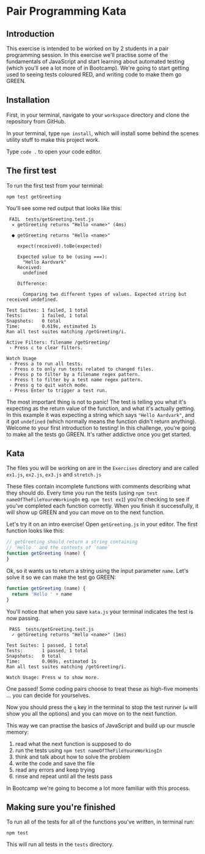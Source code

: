 # Pair Programming Kata

## Introduction
This exercise is intended to be worked on by 2 students in a pair programming session.
In this exercise we'll practise some of the fundamentals of JavaScript and start learning about automated testing (which you'll see a lot more of in Bootcamp). We're going to start getting used to seeing tests coloured RED, and writing code to make them go GREEN.


## Installation

First, in your terminal, navigate to your `workspace` directory and clone the repository from GitHub. 

In your terminal, type `npm install`, which will install some behind the scenes utility stuff to make this project work.

Type `code .` to open your code editor. 


## The first test

To run the first test from your terminal:

```
npm test getGreeting
```

You'll see some red output that looks like this:

```
 FAIL  tests/getGreeting.test.js
  ✕ getGreeting returns "Hello <name>" (4ms)

  ● getGreeting returns "Hello <name>"

    expect(received).toBe(expected)

    Expected value to be (using ===):
      "Hello Aardvark"
    Received:
      undefined

    Difference:

      Comparing two different types of values. Expected string but received undefined.

Test Suites: 1 failed, 1 total
Tests:       1 failed, 1 total
Snapshots:   0 total
Time:        0.619s, estimated 1s
Ran all test suites matching /getGreeting/i.

Active Filters: filename /getGreeting/
 › Press c to clear filters.

Watch Usage
 › Press a to run all tests.
 › Press o to only run tests related to changed files.
 › Press p to filter by a filename regex pattern.
 › Press t to filter by a test name regex pattern.
 › Press q to quit watch mode.
 › Press Enter to trigger a test run.
```

The most important thing is not to panic! The test is telling you what it's expecting as the return value of the function, and what it's actually getting. In this example it was expecting a string which says `"Hello Aardvark"`, and it got `undefined` (which normally means the function didn't return anything).
Welcome to your first introduction to testing! In this challenge, you're going to make all the tests go GREEN. It's rather addictive once you get started.


## Kata

The files you will be working on are in the `Exercises` directory and are called `ex1.js`, `ex2.js`, `ex3.js` and `stretch.js`

These files contain incomplete functions with comments describing what they should do. Every time you run the tests (using `npm test nameOfTheFileYoureWorkingOn` eg. `npm test ex1`) you're checking to see if you've completed each function correctly. When you finish it successfully, it will show up GREEN and you can move on to the next function.

Let's try it on an intro exercise! Open `getGreeting.js` in your editor. The first function looks like this:

```js
// getGreeting should return a string containing
// 'Hello ' and the contents of `name`
function getGreeting (name) {
}
```

Ok, so it wants us to return a string using the input parameter `name`. Let's solve it so we can make the test go GREEN:

```js
function getGreeting (name) {
  return 'Hello ' + name
}
```

You'll notice that when you save `kata.js` your terminal indicates the test is now passing.

```
 PASS  tests/getGreeting.test.js
  ✓ getGreeting returns "Hello <name>" (1ms)

Test Suites: 1 passed, 1 total
Tests:       1 passed, 1 total
Snapshots:   0 total
Time:        0.069s, estimated 1s
Ran all test suites matching /getGreeting/i.

Watch Usage: Press w to show more.
```

One passed! Some coding pairs choose to treat these as high-five moments ... you can decide for yourselves.

Now you should press the `q` key in the terminal to stop the test runner (`w` will show you all the options) and you can move on to the next function.

This way we can practise the basics of JavaScript and build up our muscle memory:

 1. read what the next function is supposed to do
 1. run the tests using `npm test nameOfTheFileYoureWorkingIn`
 1. think and talk about how to solve the problem
 1. write the code and save the file
 1. read any errors and keep trying
 1. rinse and repeat until all the tests pass

In Bootcamp we're going to become a lot more familiar with this process.


## Making sure you're finished

To run all of the tests for all of the functions you've written, in terminal run:

```
npm test
```

This will run all tests in the `tests` directory.
